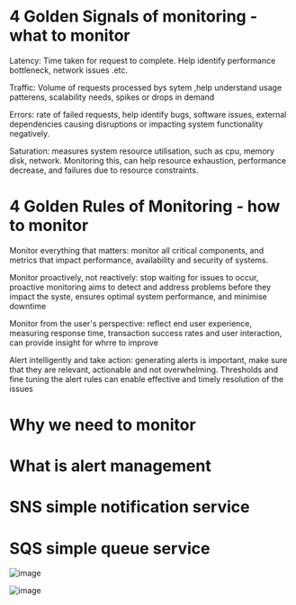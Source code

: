 
# 4 Golden Signals of monitoring - what to monitor

Latency: Time taken for request to complete. Help identify performance bottleneck, network issues .etc.

Traffic: Volume of requests processed bys sytem ,help understand usage patterens, scalability needs, spikes or drops in demand

Errors: rate of failed requests, help identify bugs, software issues, external dependencies causing disruptions or impacting system functionality negatively.

Saturation: measures system resource utilisation, such as cpu, memory disk, network. Monitoring this, can help resource exhaustion, performance decrease, and failures due to resource constraints.

# 4 Golden Rules of Monitoring - how to monitor

Monitor everything that matters: monitor all critical components, and metrics that impact performance, availability and security of systems. 

Monitor proactively, not reactively: stop waiting for issues to occur, proactive monitoring aims to detect and address problems before they impact the syste, ensures optimal system performance, and minimise downtime

Monitor from the user's perspective: reflect end user experience, measuring response time, transaction success rates and user interaction, can provide insight for whrre to improve

Alert intelligently and take action: generating alerts is important, make sure that they are relevant, actionable and not overwhelming. Thresholds and fine tuning the alert rules can enable effective and timely resolution of the issues


# Why we need to monitor

# What is alert management

# SNS simple notification service

# SQS simple queue service

![image](https://user-images.githubusercontent.com/129314018/235122550-5b579a5d-f54d-488e-b58b-9a175b27e67f.png)

![image](https://user-images.githubusercontent.com/129314018/235124560-5a5fc93d-8b8c-469d-90f9-3b7fe7a803d8.png)




